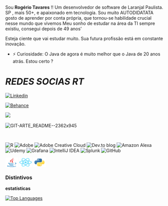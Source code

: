 
Sou **Rogério Tavares** !! Um desenvolvedor de software de Laranjal Paulista. SP , mais 50+,  e apaixonado em tecnologia.
Sou muito AUTODIDATATA gosto de aprender por conta própria, que tornou-se habilidade crucial nesse mundo que vivemos
Meu sonho de estudar na área da TI sempre existiu, consegui depois de 49 anos’
 
Esteja ciente que vai estudar muito.
Sua futura profissão está em constante inovação.


- ⚡ Curiosidade: O Java de agora é muito melhor que o Java de 20 anos atrás. Estou certo ?

# *REDES SOCIAS RT*

</a>


[![Linkedin](https://img.shields.io/badge/LinkedIn-0077B5?style=for-the-badge&logo=linkedin&logoColor=white)](https://www.linkedin.com/in/rogtavares/)

[![Behance](https://img.shields.io/badge/Behance-1769ff?style=for-the-badge&logo=behance&logoColor=white)](https://www.behance.net/getavares) 

<a href="https://instagram.com/rogtavares" target="_blank"><img src="https://img.shields.io/badge/-Instagram-%23E4405F?style=for-the-badge&logo=instagram&logoColor=white" target="_blank"></a>

</div>


![GIT-ARTE_README--2362x945](https://user-images.githubusercontent.com/91990479/229309927-6cc8681d-e593-452e-81f3-4fac91985d9f.jpg)


<div dir="auto"><br>


![R](https://img.shields.io/badge/r-%23276DC3.svg?style=for-the-badge&logo=r&logoColor=white)
![Adobe](https://img.shields.io/badge/adobe-%23FF0000.svg?style=for-the-badge&logo=adobe&logoColor=white)
![Adobe Creative Cloud](https://img.shields.io/badge/Adobe%20Creative%20Cloud-DA1F26.svg?style=for-the-badge&logo=Adobe%20Creative%20Cloud&logoColor=white)
![Dev.to blog](https://img.shields.io/badge/dev.to-0A0A0A?style=for-the-badge&logo=dev.to&logoColor=white)
![Amazon Alexa](https://img.shields.io/badge/amazon%20alexa-52b5f7?style=for-the-badge&logo=amazon%20alexa&logoColor=white)
![Udemy](https://img.shields.io/badge/Udemy-A435F0?style=for-the-badge&logo=Udemy&logoColor=white)
![Grafana](https://img.shields.io/badge/grafana-%23F46800.svg?style=for-the-badge&logo=grafana&logoColor=white)
![IntelliJ IDEA](https://img.shields.io/badge/IntelliJIDEA-000000.svg?style=for-the-badge&logo=intellij-idea&logoColor=white)
![Splunk](https://img.shields.io/badge/splunk-%23000000.svg?style=for-the-badge&logo=splunk&logoColor=white)
![GitHub](https://img.shields.io/badge/github-%23121011.svg?style=for-the-badge&logo=github&logoColor=white)

   <img align="center" alt="RT-Java" height="30" width="40" src="https://raw.githubusercontent.com/devicons/devicon/master/icons/java/java-original.svg">
  <img align="center" alt="RT-React" height="30" width="40" src="https://raw.githubusercontent.com/devicons/devicon/master/icons/react/react-original.svg">
  <img align="center" alt="RT-Python" height="30" width="40" src="https://raw.githubusercontent.com/devicons/devicon/master/icons/python/python-original.svg">



### Distintivos

<b>estatísticas </b>

<a href="http://www.github.com/rogtavares">


<a href="https://github.com/rogtavares" align="left"><img src="https://github-readme-stats.vercel.app/api/top-langs/?username=rogtavares&langs_count =10&title_color=0891b2&text_color=ffffff&icon_color=0891b2&bg_color=1c1917&hide_border=true&locale=en&custom_title=Top%20%Languages" alt="Top Languages" /></a>